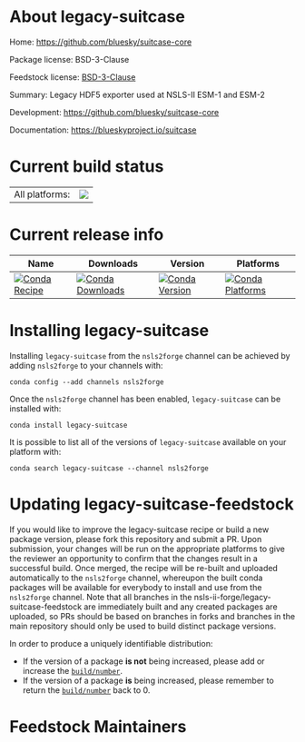 About legacy-suitcase
=====================

Home: https://github.com/bluesky/suitcase-core

Package license: BSD-3-Clause

Feedstock license: [BSD-3-Clause](https://github.com/nsls-ii-forge/legacy-suitcase-feedstock/blob/master/LICENSE.txt)

Summary: Legacy HDF5 exporter used at NSLS-II ESM-1 and ESM-2

Development: https://github.com/bluesky/suitcase-core

Documentation: https://blueskyproject.io/suitcase

Current build status
====================


<table><tr><td>All platforms:</td>
    <td>
      <a href="https://dev.azure.com/nsls2forge/nsls2forge/_build/latest?definitionId=247&branchName=master">
        <img src="https://dev.azure.com/nsls2forge/nsls2forge/_apis/build/status/legacy-suitcase-feedstock?branchName=master">
      </a>
    </td>
  </tr>
</table>

Current release info
====================

| Name | Downloads | Version | Platforms |
| --- | --- | --- | --- |
| [![Conda Recipe](https://img.shields.io/badge/recipe-legacy--suitcase-green.svg)](https://anaconda.org/nsls2forge/legacy-suitcase) | [![Conda Downloads](https://img.shields.io/conda/dn/nsls2forge/legacy-suitcase.svg)](https://anaconda.org/nsls2forge/legacy-suitcase) | [![Conda Version](https://img.shields.io/conda/vn/nsls2forge/legacy-suitcase.svg)](https://anaconda.org/nsls2forge/legacy-suitcase) | [![Conda Platforms](https://img.shields.io/conda/pn/nsls2forge/legacy-suitcase.svg)](https://anaconda.org/nsls2forge/legacy-suitcase) |

Installing legacy-suitcase
==========================

Installing `legacy-suitcase` from the `nsls2forge` channel can be achieved by adding `nsls2forge` to your channels with:

```
conda config --add channels nsls2forge
```

Once the `nsls2forge` channel has been enabled, `legacy-suitcase` can be installed with:

```
conda install legacy-suitcase
```

It is possible to list all of the versions of `legacy-suitcase` available on your platform with:

```
conda search legacy-suitcase --channel nsls2forge
```




Updating legacy-suitcase-feedstock
==================================

If you would like to improve the legacy-suitcase recipe or build a new
package version, please fork this repository and submit a PR. Upon submission,
your changes will be run on the appropriate platforms to give the reviewer an
opportunity to confirm that the changes result in a successful build. Once
merged, the recipe will be re-built and uploaded automatically to the
`nsls2forge` channel, whereupon the built conda packages will be available for
everybody to install and use from the `nsls2forge` channel.
Note that all branches in the nsls-ii-forge/legacy-suitcase-feedstock are
immediately built and any created packages are uploaded, so PRs should be based
on branches in forks and branches in the main repository should only be used to
build distinct package versions.

In order to produce a uniquely identifiable distribution:
 * If the version of a package **is not** being increased, please add or increase
   the [``build/number``](https://docs.conda.io/projects/conda-build/en/latest/resources/define-metadata.html#build-number-and-string).
 * If the version of a package **is** being increased, please remember to return
   the [``build/number``](https://docs.conda.io/projects/conda-build/en/latest/resources/define-metadata.html#build-number-and-string)
   back to 0.

Feedstock Maintainers
=====================


